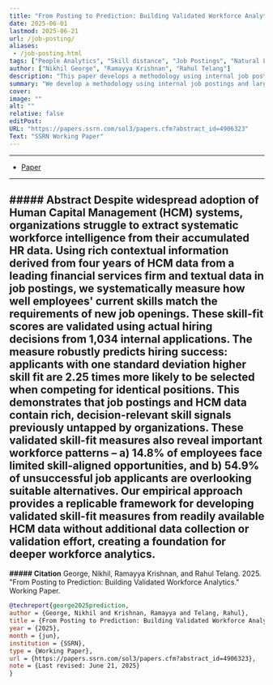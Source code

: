 ```yaml
---
title: "From Posting to Prediction: Building Validated Workforce Analytics"
date: 2025-06-01
lastmod: 2025-06-21
url: /job-posting/
aliases:
 - /job-posting.html
tags: ["People Analytics", "Skill distance", "Job Postings", "Natural Language Processing", "Text Analysis", "Workforce Analytics", "LLM-Guided Representation Learning", "Internal Labor Markets", "Skill-Fit Measurement", "Supervised Contrastive Learning", "Employee Mobility", "Computational Social Science"]
author: ["Nikhil George", "Ramayya Krishnan", "Rahul Telang"]
description: "This paper develops a methodology using internal job postings and large language models to measure and validate employee skill fit, demonstrating its predictive power in hiring decisions."
summary: "We develop a methodology using internal job postings and large language models to measure employee skill fit. Critically, validating the skill-fit against 1,034 internal selection decisions, we find it robustly predicts hiring: applicants with higher skill fit are over twice as likely to be selected for the same role."
cover:
image: ""
alt: ""
relative: false
editPost:
URL: "https://papers.ssrn.com/sol3/papers.cfm?abstract_id=4906323"
Text: "SSRN Working Paper"
---
```

---
+ [Paper](https://papers.ssrn.com/sol3/papers.cfm?abstract_id=4906323)
---
**##### Abstract**
Despite widespread adoption of Human Capital Management (HCM) systems, organizations struggle to extract systematic workforce intelligence from their accumulated HR data. Using rich contextual information derived from four years of HCM data from a leading financial services firm and textual data in job postings, we systematically measure how well employees' current skills match the requirements of new job openings. These skill-fit scores are validated using actual hiring decisions from 1,034 internal applications. The measure robustly predicts hiring success: applicants with one standard deviation higher skill fit are 2.25 times more likely to be selected when competing for identical positions. This demonstrates that job postings and HCM data contain rich, decision-relevant skill signals previously untapped by organizations. These validated skill-fit measures also reveal important workforce patterns – a) 14.8% of employees face limited skill-aligned opportunities, and b) 54.9% of unsuccessful job applicants are overlooking suitable alternatives. Our empirical approach provides a replicable framework for developing validated skill-fit measures from readily available HCM data without additional data collection or validation effort, creating a foundation for deeper workforce analytics.
---
**##### Citation**
George, Nikhil, Ramayya Krishnan, and Rahul Telang. 2025. "From Posting to Prediction: Building Validated Workforce Analytics." Working Paper.
```bibtex
@techreport{george2025prediction,
author = {George, Nikhil and Krishnan, Ramayya and Telang, Rahul},
title = {From Posting to Prediction: Building Validated Workforce Analytics},
year = {2025},
month = {jun},
institution = {SSRN},
type = {Working Paper},
url = {https://papers.ssrn.com/sol3/papers.cfm?abstract_id=4906323},
note = {Last revised: June 21, 2025}
}